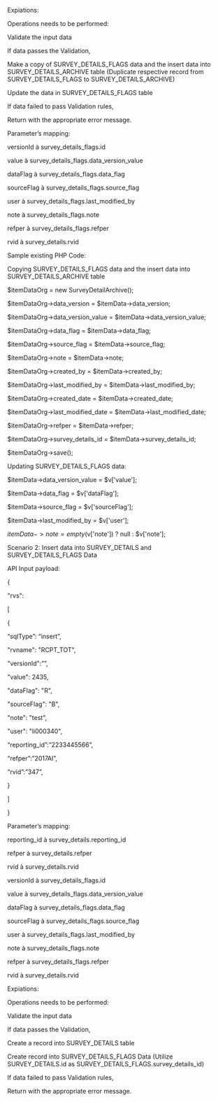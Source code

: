 Expiations: 

Operations needs to be performed: 

Validate the input data 

If data passes the Validation, 

Make a copy of SURVEY_DETAILS_FLAGS data and the insert data into SURVEY_DETAILS_ARCHIVE table (Duplicate respective record from SURVEY_DETAILS_FLAGS to SURVEY_DETAILS_ARCHIVE) 

Update the data in SURVEY_DETAILS_FLAGS table  

If data failed to pass Validation rules,  

Return with the appropriate error message. 

Parameter’s mapping:  

versionId 	 à survey_details_flags.id 

value		 à survey_details_flags.data_version_value 

dataFlag 	à survey_details_flags.data_flag 

sourceFlag 	à survey_details_flags.source_flag 

user 		à survey_details_flags.last_modified_by 

note 		à survey_details_flags.note 

refper 		à survey_details_flags.refper 

rvid 		à survey_details.rvid 

Sample existing PHP Code: 

Copying SURVEY_DETAILS_FLAGS data and the insert data into SURVEY_DETAILS_ARCHIVE table 

$itemDataOrg = new SurveyDetailArchive(); 

$itemDataOrg->data_version = $itemData->data_version; 

$itemDataOrg->data_version_value = $itemData->data_version_value; 

$itemDataOrg->data_flag = $itemData->data_flag; 

$itemDataOrg->source_flag = $itemData->source_flag; 

$itemDataOrg->note = $itemData->note; 

$itemDataOrg->created_by = $itemData->created_by; 

$itemDataOrg->last_modified_by = $itemData->last_modified_by; 

$itemDataOrg->created_date = $itemData->created_date; 

$itemDataOrg->last_modified_date = $itemData->last_modified_date; 

$itemDataOrg->refper = $itemData->refper; 

$itemDataOrg->survey_details_id = $itemData->survey_details_id; 

$itemDataOrg->save(); 

 

Updating SURVEY_DETAILS_FLAGS data: 

$itemData->data_version_value = $v['value']; 

$itemData->data_flag = $v['dataFlag']; 

$itemData->source_flag = $v['sourceFlag']; 

$itemData->last_modified_by = $v['user']; 

$itemData->note = empty($v['note']) ? null : $v['note']; 

 

Scenario 2: Insert data into SURVEY_DETAILS and SURVEY_DETAILS_FLAGS Data 

API Input payload: 

{ 

"rvs":  

[ 

{ 

“sqlType”: “insert”, 

"rvname": "RCPT_TOT", 

"versionId":””, 

"value": 2435, 

"dataFlag": "R", 

"sourceFlag": "B", 

"note": "test", 

"user": "li000340", 

“reporting_id”:”2233445566”, 

“refper”:”2017AI”, 

“rvid”:”347”, 

} 

] 

} 

Parameter’s mapping:  

reporting_id	à survey_details.reporting_id 

refper 		à survey_details.refper 

rvid 		à survey_details.rvid 

 

versionId 	 à survey_details_flags.id 

value		 à survey_details_flags.data_version_value 

dataFlag 	à survey_details_flags.data_flag 

sourceFlag 	à survey_details_flags.source_flag 

user 		à survey_details_flags.last_modified_by 

note 		à survey_details_flags.note 

refper 		à survey_details_flags.refper 

rvid 		à survey_details.rvid 

 

Expiations: 

Operations needs to be performed: 

Validate the input data 

If data passes the Validation, 

Create a record into SURVEY_DETAILS table  

Create record into SURVEY_DETAILS_FLAGS Data (Utilize SURVEY_DETAILS.id as SURVEY_DETAILS_FLAGS.survey_details_id) 

If data failed to pass Validation rules, 

Return with the appropriate error message. 